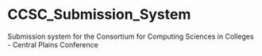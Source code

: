 # CCSC_Submission_System
Submission system for the Consortium for Computing Sciences in Colleges - Central Plains Conference
